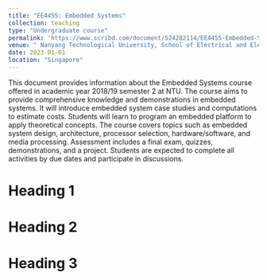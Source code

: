 ```yaml
---
title: "EE4455: Embedded Systems"
collection: teaching
type: "Undergraduate course"
permalink: 'https://www.scribd.com/document/524282114/EE4455-Embedded-Systems-OBTL'
venue: " Nanyang Technological University, School of Electrical and Electronic Engineering (EEE)"
date: 2023-01-01
location: "Singapore"
---
```


This document provides information about the Embedded Systems course offered in academic year 2018/19 semester 2 at NTU. The course aims to provide comprehensive knowledge and demonstrations in embedded systems. It will introduce embedded system case studies and computations to estimate costs. Students will learn to program an embedded platform to apply theoretical concepts. The course covers topics such as embedded system design, architecture, processor selection, hardware/software, and media processing. Assessment includes a final exam, quizzes, demonstrations, and a project. Students are expected to complete all activities by due dates and participate in discussions.

Heading 1
======

Heading 2
======

Heading 3
======